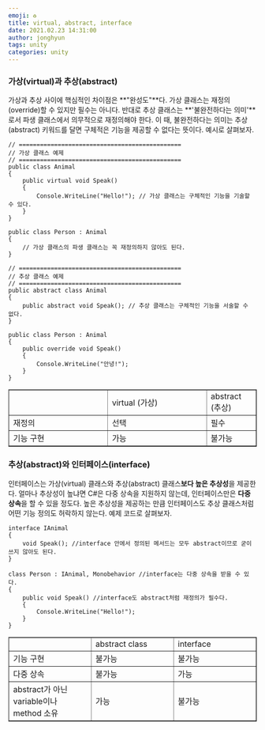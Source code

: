 ```yaml
---
emoji: ♻️
title: virtual, abstract, interface
date: 2021.02.23 14:31:00
author: jonghyun
tags: unity
categories: unity
---
```


### 가상(virtual)과 추상(abstract)

가상과 추상 사이에 핵심적인 차이점은 **"완성도"**다. 가상 클래스는 재정의(override)할 수 있지만 필수는 아니다. 반대로 추상 클래스는 **'불완전하다는 의미'**로서 파생 클래스에서 의무적으로 재정의해야 한다. 이 때, 불완전하다는 의미는 추상(abstract) 키워드를 달면 구체적은 기능을 제공할 수 없다는 뜻이다. 예시로 살펴보자.

```
// ==============================================
// 가상 클래스 예제
// ==============================================
public class Animal
{
	public virtual void Speak()
	{
		Console.WriteLine("Hello!"); // 가상 클래스는 구체적인 기능을 기술할 수 있다.
	}
}

public class Person : Animal
{
	// 가상 클래스의 파생 클래스는 꼭 재정의하지 않아도 된다.
}

// ==============================================
// 추상 클래스 예제
// ==============================================
public abstract class Animal
{
	public abstract void Speak(); // 추상 클래스는 구체적인 기능을 서술할 수 없다.
}

public class Person : Animal
{
	public override void Speak()
	{
		Console.WriteLine("안녕!");
	}
}
```

<table style="border-collapse: collapse; width: 100%;" border="1" data-ke-style="style12" data-ke-align="alignLeft"><tbody><tr><td style="width: 20%;">&nbsp;</td><td style="width: 20%;">virtual (가상)</td><td style="width: 20%;">abstract (추상)</td></tr><tr><td style="width: 40%;">재정의</td><td style="width: 40%;">선택</td><td style="width: 40%;">필수</td></tr><tr><td style="width: 40%;">기능 구현</td><td style="width: 40%;">가능</td><td style="width: 40%;">불가능</td></tr></tbody></table>

### 추상(abstract)와 인터페이스(interface)

인터페이스는 가상(virtual) 클래스와 추상(abstract) 클래스**보다 높은 추상성**을 제공한다. 얼마나 추상성이 높냐면 C#은 다중 상속을 지원하지 않는데, 인터페이스만은 **다중 상속**을 할 수 있을 정도다. 높은 추상성을 제공하는 만큼 인터페이스도 추상 클래스처럼 어떤 기능 정의도 허락하지 않는다. 예제 코드로 살펴보자.

```
interface IAnimal
{
	void Speak(); //interface 안에서 정의된 메서드는 모두 abstract이므로 굳이 쓰지 않아도 된다.
}

class Person : IAnimal, Monobehavior //interface는 다중 상속을 받을 수 있다.
{
	public void Speak() //interface도 abstract처럼 재정의가 필수다.
    {
    	Console.WriteLine("Hello!");
    }
}
```

<table style="border-collapse: collapse; width: 100%;" border="1" data-ke-style="style12" data-ke-align="alignLeft"><tbody><tr><td style="width: 33.3333%;">&nbsp;</td><td style="width: 33.3333%;">abstract class</td><td style="width: 33.3333%;">interface</td></tr><tr><td style="width: 33.3333%;">기능 구현</td><td style="width: 33.3333%;">불가능</td><td style="width: 33.3333%;">불가능</td></tr><tr><td style="width: 33.3333%;">다중 상속</td><td style="width: 33.3333%;">불가능</td><td style="width: 33.3333%;">가능</td></tr><tr><td style="width: 33.3333%;">abstract가 아닌 variable이나 method 소유</td><td style="width: 33.3333%;">가능</td><td style="width: 33.3333%;">불가능</td></tr></tbody></table>